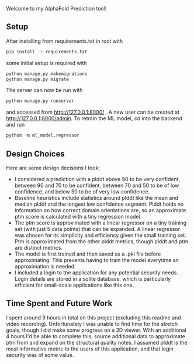 Welcome to my AlphaFold Prediction tool!

## Setup

After installing from requirements.txt in root with 

```bash
pip install -r requirements.txt
```

some initial setup is required with

```bash
python manage.py makemigrations
python manage.py migrate
```

The server can now be run with

```python
python manage.py runserver
```

and accessed from http://127.0.0.1:8000/ . A new user can be created at http://127.0.0.1:8000/admin. To retrain the ML model, cd into the backend and run

```python
python -m ml_model.regressor
```

## Design Choices

Here are some design decisions I took:

* I considered a prediction with a plddt above 90 to be very confident, between 90 and 70 to be confident, between 70 and 50 to be of low confidence, and below 50 to be of very low confidence.
* Baseline heuristics include statistics around plddt like the mean and median plddt and the longest low confidence segment. Plddt holds no information on how correct domain orientations are, so an approximate ptm score is calculated with a tiny regression model.
* The ptm score is approximated with a linear regressor on a tiny training set (with just 5 data points) that can be expanded. A linear regressor was chosen for its simplicity and efficiency given the small training set. Ptm is approximated from the other plddt metrics, though plddt and ptm are distinct metrics.
* The model is first trained and then saved as a .pkl file before approximating. This prevents having to train the model everytime an approximation is needed.
* I included a login to the application for any potential security needs. Login details are stored in a sqlite database, which is particularly efficient for small-scale applications like this one.

## Time Spent and Future Work

I spent around 9 hours in total on this project (excluding this readme and video recording). Unfortunately I was unable to find time for the stretch goals, though I did make some progress on a 3D viewer. With an additional 4 hours I'd be able to complete this, source additional data to approximate ptm from and expand on the structural quality notes. I assumed plddt is the most informative metric to the users of this application, and that login security was of some value.
